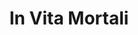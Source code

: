 ---
layout: project
title: "In Vita Mortali"
permalink: "/projects/2014/in-vita-mortali/"
projectyear: "2014"
categories: [project]
description: >
  What is the mortal life? The music of Sweelinck, Schutz and Monteverdi traces a map of human experience, from the sublime to the mundane, through psalm settings and spiritual madrigals.
lead:
performances:
  - title: "In Vita Mortali"
    subtitle: 
    date: "June 10, 2014"
    time: "730pm"
    venue: "Trinity Memorial Anglican Church"
    address: "5220 Rue Sherbrooke O, Montreal, Quebec H4A 1T8"
    ticketsurl: 
    facebookurl: "https://www.facebook.com/events/709724899087906/"
    posterimage: "2014/invitamortali.png"
    guests:
    - name: "Jonathan Addleman"
      director:
    - name: "Sari Addleman"
      director:
    - name: 
      director:
---